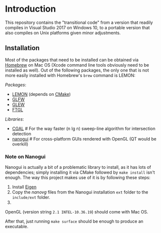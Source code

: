 # Introduction

This repository contains the "transitional code" from a version that readily compiles in Visual Studio 2017 on Windows 10, to a portable version that also compiles on Unix platforms given minor adjustments.

## Installation

Most of the packages that need to be installed can be obtained via [Homebrew](https://brew.sh/) on Mac OS (Xcode command line tools obviously need to be installed as well). Out of the following packages, the only one that is not more easily installed with Homebrew's `brew` command is LEMON:

_Packages_:
* [LEMON](https://lemon.cs.elte.hu/trac/lemon/wiki/InstallLinux) (depends on [CMake](https://cmake.org/))
* [GLFW](https://www.glfw.org/)
* [GLEW](http://glew.sourceforge.net/)
* [FTGL](http://ftgl.sourceforge.net/docs/html/ftgl-tutorial.html)

_Libraries_:
* [CGAL](https://www.cgal.org/) # For the way faster (n lg n) sweep-line algorithm for intersection detection
* [nanogui](https://github.com/wjakob/nanogui) # For cross-platform GUIs rendered with OpenGL (QT would be overkill)

### Note on Nanogui
Nanogui is actually a bit of a problematic library to install, as it has lots of dependencies; simply installing it via CMake followed by `make install` isn't enough. The way this project makes use of it is by following these steps:
1. Install [Eigen](http://eigen.tuxfamily.org/index.php?title=Main_Page)
2. Copy the _nanovg_ files from the Nanogui installation `ext` folder to the `include/ext` folder.
3. 

OpenGL (version string `2.1 INTEL-10.36.19`) should come with Mac OS.

After that, just running `make surface` should be enough to produce an executable.
